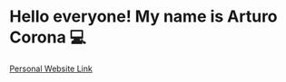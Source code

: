 <h1 text-align="center">Hello everyone! My name is Arturo Corona 💻</h1>

<a href="https://arty-aj.github.io/Arturo_website/index.html">Personal Website Link</a></b>
